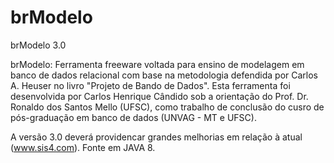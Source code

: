 # brModelo
brModelo 3.0

brModelo: Ferramenta freeware voltada para ensino de modelagem em banco de dados relacional com base na metodologia defendida por Carlos A. Heuser no livro "Projeto de Bando de Dados". Esta ferramenta foi desenvolvida por Carlos Henrique Cândido sob a orientação do Prof. Dr. Ronaldo dos Santos Mello (UFSC), como trabalho de conclusão do cusro de pós-graduação em banco de dados (UNVAG - MT e UFSC).

A versão 3.0 deverá providencar grandes melhorias em relação à atual (www.sis4.com). Fonte em JAVA 8.
